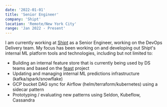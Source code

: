 ```yaml
---
date: '2022-01-01'
title: 'Senior Engineer'
company: 'Shipt'
location: 'Remote/New York City'
range: 'Jan 2022 - Present'
---
```


I am currently working at [Shipt](https://www.shipt.com/shop) as a Senior Engineer, working on the DevOps Delivery team. My focus has been working on and developing out Shipt's internal ML platform tools and technologies, including but not limited to:

- Building an internal feature store that is currently being used by DS teams and based on the [feast](https://feast.dev/) project
- Updating and managing internal ML predictions infrastructure (kafka/spark/snowflake)
- GCP bucket DAG sync for Airflow (helm/terraform/kubernetes) using a sidecar pattern
- Prototyping / evaluating new patterns using Seldon, Kubeflow, Cassandra
